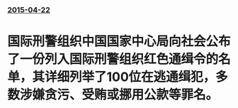 ### [2015-04-22](/news/2015/04/22/index.md)

##### 
# 国际刑警组织中国国家中心局向社会公布了一份列入国际刑警组织红色通缉令的名单，其详细列举了100位在逃通缉犯，多数涉嫌贪污、受贿或挪用公款等罪名。




